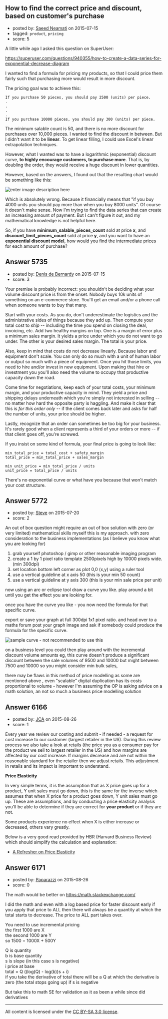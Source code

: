 ## How to find the correct price and discount, based on customer's purchase

- posted by: [Saeed Neamati](https://stackexchange.com/users/429080/saeed-neamati) on 2015-07-15
- tagged: `product`, `pricing`
- score: 5

<p>A little while ago I asked this question on SuperUser:</p>

<p><a href="https://superuser.com/questions/940355/how-to-create-a-data-series-for-exponential-decrease-diagram">https://superuser.com/questions/940355/how-to-create-a-data-series-for-exponential-decrease-diagram</a></p>

<p>I wanted to find a formula for pricing my products, so that I could price them fairly such that purchasing more would result in more discount.</p>

<p>The pricing goal was to achieve this:</p>

<pre><code>If you purchase 50 pieces, you should pay 2500 (units) per piece.
.
.
.
.
If you purchase 10000 pieces, you should pay 300 (units) per piece.
</code></pre>

<p>The minimum salable count is 50, and there is no more discount for purchases over 10,000 pieces. I wanted to find the discount in between. But I didn't want it to be <strong>linear</strong>. To get linear filling, I could use Excel's linear extrapolation techniques.</p>

<p>However, what I wanted was to have a logarithmic (exponential) discount curve, <strong>to highly encourage customers, to purchase more</strong>. That is, by doubling the order, they would receive a huge discount in lower quantities.</p>

<p>However, based on the answers, I found out that the resulting chart would be something like this:</p>

<p><img src="https://i.stack.imgur.com/bOdtv.png" alt="enter image description here"></p>

<p>Which is absolutely wrong. Because it financially means that "if you buy 4000 units you should pay more than when you buy 8000 units". Of course it doesn't make sense. Now I'm trying to find the data series that can create an increasing amount of payment. But I can't figure it out, and my mathematical knowledge is not helpful here.</p>

<p>So, if you have <strong>minimum_salable_pieces_count</strong> sold at price <strong>x</strong>, and <strong>discount_limit_pieces_count</strong> sold at price <strong>y</strong>, and you want to have an <strong>exponential discount model</strong>, how would you find the intermediate prices for each amount of purchase? </p>



## Answer 5735

- posted by: [Denis de Bernardy](https://stackexchange.com/users/182468/denis-de-bernardy) on 2015-07-15
- score: 3

<p>Your premise is probably incorrect: you shouldn't be deciding what your volume discount price is from the onset. Nobody buys 10k units of something on an e-commerce store. You'll get an email and/or a phone call when someone wants to buy that many.</p>

<p>Start with your costs. As you do, don't underestimate the logistics and the administrative sides of things because they add up. Then compute your total cost to <em>ship</em> -- including the time you spend on closing the deal, invoicing, etc. Add two healthy margins on top. One is a margin of error plus a minimum sales margin. It yields a price under which you do not want to go under. The other is your desired sales margin. The total is your price.</p>

<p>Also, keep in mind that costs do not decrease linearly. Because labor and equipment don't scale. You can only do so much with a unit of human labor or output so much with a piece of equipment. Once you hit those limits, you need to hire and/or invest in new equipment. Upon making that hire or investment you you'll also need the volume to occupy that productive capacity down the road.</p>

<p>Come time for negotiations, keep each of your total costs, your minimum margin, and your productive capacity in mind. They yield a price and shipping delays underneath which you're simply not interested in selling -- no matter how hard the opposite party is haggling. And make it clear that this is <em>for this order only</em> -- if the client comes back later and asks for half the number of units, your price should be higher.</p>

<p>Lastly, recognize that an order can sometimes be too big for your business. It's rarely good when a client represents a third of your orders or more -- if that client goes off, you're screwed.</p>

<p>If you insist on some kind of formula, your final price is going to look like:</p>

<pre><code>min_total_price = total_cost + safety_margin
total_price = min_total_price + sales_margin

min_unit_price = min_total_price / units
unit_price = total_price / units
</code></pre>

<p>There's no exponential curve or what have you because that won't match your cost structure.</p>



## Answer 5772

- posted by: [Steve](https://stackexchange.com/users/6570044/steve) on 2015-07-20
- score: 2

<p>An out of box question might require an out of box solution
with zero (or very limited) mathematical skills myself this is my approach.
with zero consideration to the business implementations (as I believe you know what you are looking for) </p>

<ol>
<li>grab yourself photoshop / gimp or other reasonable imaging program</li>
<li>create a 1 by 1 pixel ratio template 2500pixels high by 10000 pixels wide. (min 300dpi)</li>
<li>set location bottom left corner as plot 0,0 (x,y) using a ruler tool</li>
<li>use a vertical guideline at x axis 50 (this is your min 50 count)</li>
<li>use a vertical guideline at y axis 300 (this is your min sale price per unit)</li>
</ol>

<p>now using an arc or eclipse tool draw a curve you like.
play around a bit until you get the effect you are looking for. </p>

<p>once you have the curve you like - you now need the formula for that specific curve. </p>

<p>export or save your graph at full 300dpi 1x1 pixel ratio. 
and head over to a maths forum post your graph image and ask if somebody could produce the formula for the specific curve. </p>

<p><img src="https://i.stack.imgur.com/hVIXH.png" alt="sample curve - not recommended to use this"></p>

<p>on a business level you could then play around with the incremental discount volume amounts eg, this curve doesn't produce a significant discount between the sale volumes of 9500 and 10000 but might between 7500 and 10000 so you might consider min bulk sales,   </p>

<p>there may be flaws in this method of price modelling as some are mentioned above , even "scalable" digital duplication has its costs proportional to volume -  however I'm assuming the OP is asking advice on a math solution, an not so much a business price modelling solution </p>



## Answer 6166

- posted by: [JCA](https://stackexchange.com/users/6822638/jca) on 2015-08-26
- score: 1

<p>Every year we review our costing and submit - if needed - a request for cost increase to our customer (largest retailer in the US). During this review process we also take a look at retails (the price you as a consumer pay for the product we sell to largest retailer in the US) and how margins are affected by our cost increase. If margins decrease and are not within the reasonable standard for the retailer then we adjust retails. This adjustment in retails and its impact is important to understand.</p>

<p><strong>Price Elasticity</strong></p>

<p>In very simple terms, it is the assumption that as X price goes up for a product, Y unit sales must go down, this is the same for the inverse which assumes that when X price for a product goes down, Y unit sales must go up. These are assumptions, and by conducting a price elasticity analysis you'll be able to determine if they are correct for <strong>your product</strong> or if they are not.</p>

<p>Some products experience no effect when X is either increase or decreased, others vary greatly.</p>

<p>Below is a very good read provided by HBR (Harvard Business Review) which should simplify the calculation and explanation:</p>

<ul>
<li><a href="https://hbr.org/2015/08/a-refresher-on-price-elasticity" rel="nofollow">A Refresher on Price Elasticity</a></li>
</ul>



## Answer 6171

- posted by: [Paparazzi](https://stackexchange.com/users/300272/paparazzi) on 2015-08-26
- score: 0

<p>The math would be better on <a href="https://math.stackexchange.com/">https://math.stackexchange.com/</a>   </p>

<p>I did the math and even with a log based price for faster discount early if you apply that price to ALL then there will always be a quantity at which the total starts to decrease.  The price to ALL part takes over.</p>

<p>You need to use incremental pricing<br>
the first 1000 are X<br>
the second 1000 are Y<br>
so 1500 = 1000X + 500Y</p>

<p>Q is quantity<br>
b is base quantity<br>
s is slope (in this case s is negative)<br>
i price at base<br>
total = Q ((log(Q) - log(b))s  + i)<br>
if you take the derivative of total there will be a Q at which the derivative is zero (the total stops going up) if s is negative  </p>

<p>But take this to math SE for validation as it as been a while since did derivatives</p>




---

All content is licensed under the [CC BY-SA 3.0 license](https://creativecommons.org/licenses/by-sa/3.0/).
